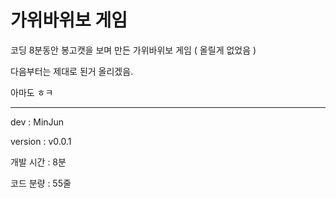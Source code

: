 # 가위바위보 게임
코딩 8분동안 봉고캣을 보며 만든 가위바위보 게임 ( 올릴게 없었음 )

다음부터는 제대로 된거 올리겠음.

아마도 ㅎㅋ

------------------------------------------------------------

dev : MinJun

version : v0.0.1

개발 시간 : 8분

코드 분량 : 55줄
